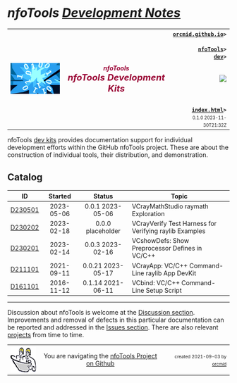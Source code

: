 <!-- index.md 0.1.0                 UTF-8                         2023-11-30
     ----1----|----2----|----3----|----4----|----5----|----6----|----7----|--*

                           NFOTOOLS DEVELOPMENT KITS
     -->

# ***nfoTools** [Development Notes](.)*
<table border="0" width="100%">
  <tr>
    <td width="25%" align="left" height="6">
       <img src="../images/nfoWorks-2014-06-02-1702-LogoSmall.png">
    </td>
       <td width="48%" height="6"><p align="center"><font color="#990033"><strong>
	<i>nfoTools</i><br /><i><big><big>nfoTools Development Kits</big></big></i></strong></font></p>
    </td>
    <td width="27%" height="6" valign="middle" align="right">
      <b><code><a href="../../" target="top">orcmid.github.io</a>&gt;<br />
	  <a href="../" target="_top">nfoTools</a>&gt;
      <a href="./" target="_top">dev</a>&gt;
      </code></b>
      <br /><br />
      <a href="https://clustrmaps.com/site/1bw9w" title="Visit tracker">
            <img src="//www.clustrmaps.com/map_v2.png?d=3-2eQV4fOuelVHp_YtztZ0hl9Uj4ei9zLKw_nRgCgyM&cl=ffffff" />
      </a>
      <br /><br />
      <b><code>
         <a href="index.html" target="_top">index.html</a>&gt;</code></b>
      <br />
      <small><small>
        0.1.0 2023-11-30T21:32Z<!-- MAINTAIN THIS MANUALLY -->
      </small></small>
      </td>
  </tr>
</table>

nfoTools [dev kits](.) provides documentation support for individual
development efforts within the GitHub nfoTools project.  These are about the
construction of individual tools, their distribution, and demonstration.

## Catalog

| **ID** | **Started** | **Status** | **Topic** |
|   :-:   |   :-:   |  :-:   |  ---  |
| [D230501](D230501)| 2023-05-06 | 0.0.1 2023-05-06 | VCrayMathStudio raymath Exploration |
| [D230202](D230202) | 2023-02-18 | 0.0.0 placeholder | VCrayVerify Test Harness for Verifying raylib Examples |
| [D230201](D230201) | 2023-02-14 | 0.0.3 2023-02-16 |  VCshowDefs: Show Preprocessor Defines in VC/C++ |
| [D211101](D211101) | 2021-09-11 | 0.0.21  2023-05-17 | VCrayApp: VC/C++ Command-Line raylib App DevKit |
| [D161101](D161101) | 2016-11-12 | 0.1.14 2021-06-11 | VCbind: VC/C++ Command-Line Setup Script|

----

Discussion about nfoTools is welcome at the
[Discussion section](https://github.com/orcmid/nfoTools/discussions).
Improvements and removal of defects in this particular documentation can be
reported and addressed in the
[Issues section](https://github.com/orcmid/nfoTools/issues).  There are also
relevant [projects](https://github.com/orcmid/nfoTools/projects?type=classic)
from time to time.

<table border="0" cellspacing="3" width="100%">
  <tr>
    <td width="14%">
	<a href="index.htm" target="_top">
       <img border="0" src="../images/hardhat-thumb.gif" alt="Hard Hat Area"
            align="left" width="80" height="57">
       </a>
    </td>
    <td width="54%" valign="middle" align="center">
      You are navigating the <a href="../">nfoTools Project on Github</a></td>
    <td width="30%">
      <p align="right"><font size="-2">created 2021-09-03 by
         <a target="_top" href="../../orcmid">orcmid</a> </font></p>
    </td>
  </tr>
</table>
<!-- ----1----|----2----|----3----|----4----|----5----|----6----|----7----|--*

     0.1.0  2023-11-30T31:32Z Repave in Content Material hybrid format
     0.0.18 2023-05-17T21:45Z 0.0.21 D211101
     0.0.17 2023-05-09T15:27Z Fix Catalog typo
     0.0.16 2023-05-06T21:59Z 0.0.1 D230501
     0.0.15 2023-03-30T19:00Z 0.0.14 D211101
     0.0.14 2023-02-18T17:43Z 0.0.0 D230202
     0.0.13 2023-02-16T05:56Z 0.0.2 D230201
     0.0.12 2023-02-15T20:16Z Add D230201
     0.0.11 2023-02-10T18:54Z Update D211101 status
     0.0.10 2022-08-19T21:48Z Reflect 0.0.6 D211101
     0.0.9 2022-08-16T22:50Z Update to 0.0.4 D211101
     0.0.8 2022-06-16T03:28Z Go back to reverse chronological like the others
     0.0.7 2022-06-12T23:33Z Put the catalog in chronological order
     0.0.6 2022-06-11T21:26Z Title Bar update
     0.0.5 2022-06-10T00:54Z Add D211101
     0.0.4 2021-09-20T23:05Z Add top banner, reflect D161101
     0.0.3 2021-09-17T20:02Z Improve Discussion invitation
     0.0.2 2021-09-14T00:51Z D161101 0.1.11
     0.0.1 2021-09-03T21:48Z Catalog D161101
     0.0.0 2021-09-03T19:11Z Placehoder Hardhat Image and empty Catalog

                    *** end of docs/dev/index.md ***
     -->
